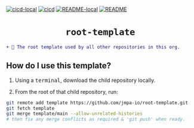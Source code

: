 <!-- markdownlint-disable MD041 MD010 -->
[![cicd-local](https://github.com/jmpa-io/root-template/actions/workflows/cicd-local.yml/badge.svg)](https://github.com/jmpa-io/root-template/actions/workflows/cicd-local.yml)
[![cicd](https://github.com/jmpa-io/root-template/actions/workflows/cicd.yml/badge.svg)](https://github.com/jmpa-io/root-template/actions/workflows/cicd.yml)
[![README-local](https://github.com/jmpa-io/root-template/actions/workflows/README-local.yml/badge.svg)](https://github.com/jmpa-io/root-template/actions/workflows/README-local.yml)
[![README](https://github.com/jmpa-io/root-template/actions/workflows/README.yml/badge.svg)](https://github.com/jmpa-io/root-template/actions/workflows/README.yml)

<div align="center">

# `root-template`

</div>

```diff
+ 🌱 The root template used by all other repositories in this org.
```

## How do I use this template?

1. Using a <kbd>terminal</kbd>, download the child repository locally.

2. From the root of that child repository, run:
```bash
git remote add template https://github.com/jmpa-io/root-template.git
git fetch template
git merge template/main --allow-unrelated-histories
# then fix any merge conflicts as required & 'git push' when ready.
```
